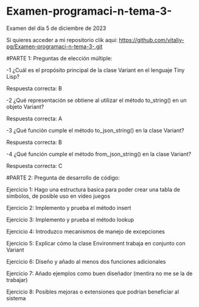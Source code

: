 # Examen-programaci-n-tema-3-
Examen del día 5 de diciembre de 2023

Si quieres acceder a mi repositorio clik aqui: https://github.com/vitaliy-pg/Examen-programaci-n-tema-3-.git


#PARTE 1: Preguntas de elección múltiple:


-1 ¿Cuál es el propósito principal de la clase Variant en el lenguaje Tiny Lisp?

Respuesta correcta: B

-2 ¿Qué representación se obtiene al utilizar el método to_string() en un objeto Variant?

Respuesta correcta: A

-3 ¿Qué función cumple el método to_json_string() en la clase Variant?

Respuesta correcta: B

-4 ¿Qué función cumple el método from_json_string() en la clase Variant?

Respuesta correcta: C


#PARTE 2: Pregunta de desarrollo de código:


Ejercicio 1: Hago una estructura basica para poder crear una tabla de simbolos, de posible uso en video juegos 

Ejercicio 2: Implemento y prueba el método insert

Ejercicio 3: Implemento y prueba el método lookup

Ejercicio 4: Introduzco mecanismos de manejo de excepciones 

Ejercicio 5: Explicar cómo la clase Environment trabaja en conjunto con Variant

Ejercicio 6: Diseño y añado al menos dos funciones adicionales

Ejercicio 7: Añado ejemplos como buen diseñador (mentira no me se la de trabajar)

Ejercicio 8: Posibles mejoras o extensiones que podrían beneficiar al sistema



